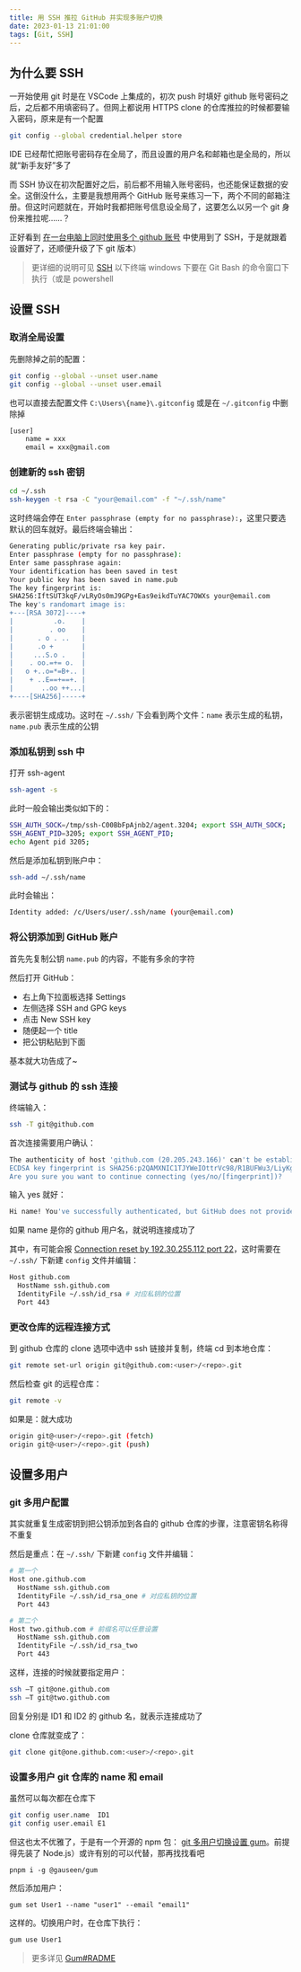 ```yaml
---
title: 用 SSH 推拉 GitHub 并实现多账户切换
date: 2023-01-13 21:01:00
tags: [Git, SSH]
---
```


## 为什么要 SSH

一开始使用 git 时是在 VSCode 上集成的，初次 push 时填好 github 账号密码之后，之后都不用填密码了。但网上都说用 HTTPS clone 的仓库推拉的时候都要输入密码，原来是有一个配置

```bash
git config --global credential.helper store
```

IDE 已经帮忙把账号密码存在全局了，而且设置的用户名和邮箱也是全局的，所以就“新手友好”多了

而 SSH 协议在初次配置好之后，前后都不用输入账号密码，也还能保证数据的安全。这倒没什么，主要是我想用两个 GitHub 账号来练习一下，两个不同的邮箱注册。但这时问题就在，开始时我都把账号信息设全局了，这要怎么以另一个 git 身份来推拉呢……？

正好看到 [在一台电脑上同时使用多个 github 账号](https://blog.csdn.net/qq_43199318/article/details/103469792) 中使用到了 SSH，于是就跟着设置好了，还顺便升级了下 git 版本）

> 更详细的说明可见 [SSH](../note/ssh.md)
> 以下终端 windows 下要在 Git Bash 的命令窗口下执行（或是 powershell

## 设置 SSH

### 取消全局设置

先删除掉之前的配置：

```bash
git config --global --unset user.name
git config --global --unset user.email
```

也可以直接去配置文件 `C:\Users\{name}\.gitconfig` 或是在 `~/.gitconfig` 中删除掉

```bash
[user]
    name = xxx
    email = xxx@gmail.com
```

### 创建新的 ssh 密钥

```bash
cd ~/.ssh
ssh-keygen -t rsa -C "your@email.com" -f "~/.ssh/name"
```

这时终端会停在 `Enter passphrase (empty for no passphrase):`，这里只要选默认的回车就好。最后终端会输出：

```bash
Generating public/private rsa key pair.
Enter passphrase (empty for no passphrase):
Enter same passphrase again:
Your identification has been saved in test
Your public key has been saved in name.pub
The key fingerprint is:
SHA256:IftSUT3kqF/vLRyOs0mJ9GPg+Eas9eikdTuYAC7OWXs your@email.com
The key's randomart image is:
+---[RSA 3072]----+
|          .o.    |
|         . oo    |
|      . o . ..   |
|      .o +       |
|     ...S.o .    |
|    . oo.=+= o.  |
|   o +..o=*=B+.. |
|    + ..E==+==+. |
|       ..oo ++...|
+----[SHA256]-----+
```

表示密钥生成成功。这时在 `~/.ssh/` 下会看到两个文件：`name` 表示生成的私钥，`name.pub` 表示生成的公钥

### 添加私钥到 ssh 中

打开 ssh-agent

```bash
ssh-agent -s
```

此时一般会输出类似如下的：

```bash
SSH_AUTH_SOCK=/tmp/ssh-C00BbFpAjnb2/agent.3204; export SSH_AUTH_SOCK;
SSH_AGENT_PID=3205; export SSH_AGENT_PID;
echo Agent pid 3205;
```

然后是添加私钥到账户中：

```bash
ssh-add ~/.ssh/name
```

此时会输出：

```bash
Identity added: /c/Users/user/.ssh/name (your@email.com)
```

### 将公钥添加到 GitHub 账户

首先先复制公钥 `name.pub` 的内容，不能有多余的字符

然后打开 GitHub：

- 右上角下拉面板选择 Settings
- 左侧选择 SSH and GPG keys
- 点击 New SSH key
- 随便起一个 title
- 把公钥粘贴到下面

基本就大功告成了~

### 测试与 github 的 ssh 连接

终端输入：

```bash
ssh -T git@github.com
```

首次连接需要用户确认：

```bash
The authenticity of host 'github.com (20.205.243.166)' can't be established.
ECDSA key fingerprint is SHA256:p2QAMXNIC1TJYWeIOttrVc98/R1BUFWu3/LiyKgUfQM.
Are you sure you want to continue connecting (yes/no/[fingerprint])?
```

输入 yes 就好：

```bash
Hi name! You've successfully authenticated, but GitHub does not provide shell access.
```

如果 name 是你的 github 用户名，就说明连接成功了

其中，有可能会报 [Connection reset by 192.30.255.112 port 22](https://stackoverflow.com/questions/15589682/ssh-connect-to-host-github-com-port-22-connection-timed-out)，这时需要在 `~/.ssh/` 下新建 `config` 文件并编辑：

```bash
Host github.com
  HostName ssh.github.com
  IdentityFile ~/.ssh/id_rsa # 对应私钥的位置
  Port 443
```

### 更改仓库的远程连接方式

到 github 仓库的 clone 选项中选中 ssh 链接并复制，终端 cd 到本地仓库：

```bash
git remote set-url origin git@github.com:<user>/<repo>.git
```

然后检查 git 的远程仓库：

```bash
git remote -v
```

如果是：就大成功

```bash
origin git@<user>/<repo>.git (fetch)
origin git@<user>/<repo>.git (push)
```

## 设置多用户

### git 多用户配置

其实就重复生成密钥到把公钥添加到各自的 github 仓库的步骤，注意密钥名称得不重复

然后是重点：在 `~/.ssh/` 下新建 `config` 文件并编辑：

```bash
# 第一个
Host one.github.com
  HostName ssh.github.com
  IdentityFile ~/.ssh/id_rsa_one # 对应私钥的位置
  Port 443

# 第二个
Host two.github.com # 前缀名可以任意设置
  HostName ssh.github.com
  IdentityFile ~/.ssh/id_rsa_two
  Port 443
```

这样，连接的时候就要指定用户：

```bash
ssh –T git@one.github.com
ssh –T git@two.github.com
```

回复分别是 ID1 和 ID2 的 github 名，就表示连接成功了

clone 仓库就变成了：

```bash
git clone git@one.github.com:<user>/<repo>.git
```

### 设置多用户 git 仓库的 name 和 email

虽然可以每次都在仓库下

```bash
git config user.name  ID1
git config user.email E1
```

但这也太不优雅了，于是有一个开源的 npm 包： [git 多用户切换设置 gum](https://github.com/gauseen/gum)。前提得先装了 Node.js）或许有别的可以代替，那再找找看吧

```shell
pnpm i -g @gauseen/gum
```

然后添加用户：

```shell
gum set User1 --name "user1" --email "email1"
```

这样的。切换用户时，在仓库下执行：

```bash
gum use User1
```

> 更多详见 [Gum#RADME](https://github.com/gauseen/gum#index)
